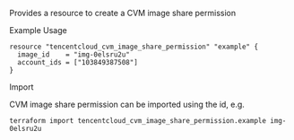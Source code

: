 Provides a resource to create a CVM image share permission

Example Usage

```hcl
resource "tencentcloud_cvm_image_share_permission" "example" {
  image_id    = "img-0elsru2u"
  account_ids = ["103849387508"]
}
```

Import

CVM image share permission can be imported using the id, e.g.

```
terraform import tencentcloud_cvm_image_share_permission.example img-0elsru2u
```
